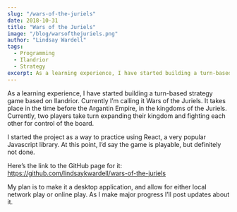 ```yaml
---
slug: "/wars-of-the-juriels"
date: 2018-10-31
title: "Wars of the Juriels"
image: "/blog/warsofthejuriels.png"
author: "Lindsay Wardell"
tags:
  - Programming
  - Ilandrior
  - Strategy
excerpt: As a learning experience, I have started building a turn-based strategy game based on Ilandrior.
---
```

As a learning experience, I have started building a turn-based strategy game based on Ilandrior. Currently I’m calling it Wars of the Juriels. It takes place in the time before the Argantin Empire, in the kingdoms of the Juriels. Currently, two players take turn expanding their kingdom and fighting each other for control of the board.

I started the project as a way to practice using React, a very popular Javascript library. At this point, I’d say the game is playable, but definitely not done.

Here’s the link to the GitHub page for it: https://github.com/lindsaykwardell/wars-of-the-juriels

My plan is to make it a desktop application, and allow for either local network play or online play. As I make major progress I’ll post updates about it.